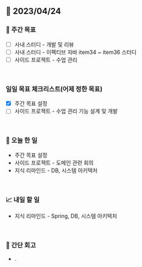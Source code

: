 ## 📅 2023/04/24


### 👏 주간 목표

- [ ] 사내 스터디 - 개발 및 리뷰
- [ ] 사내 스터디 - 이펙티브 자바 item34 ~ item36 스터디
- [ ] 사이드 프로젝트 - 수업 관리

<br/>

### 일일 목표 체크리스트(어제 정한 목표)

- [x] 주간 목표 설정
- [ ] 사이드 프로젝트 - 수업 관리 기능 설계 및 개발

<br/>

### 💯 오늘 한 일

- 주간 목표 설정
- 사이드 프로젝트 - 도메인 관련 회의
- 지식 리마인드 - DB, 시스템 아키텍처

<br/>

### 📈 내일 할 일

- 지식 리마인드 - Spring, DB, 시스템 아키텍처

<br/>

### 🤔 간단 회고

- .
 
